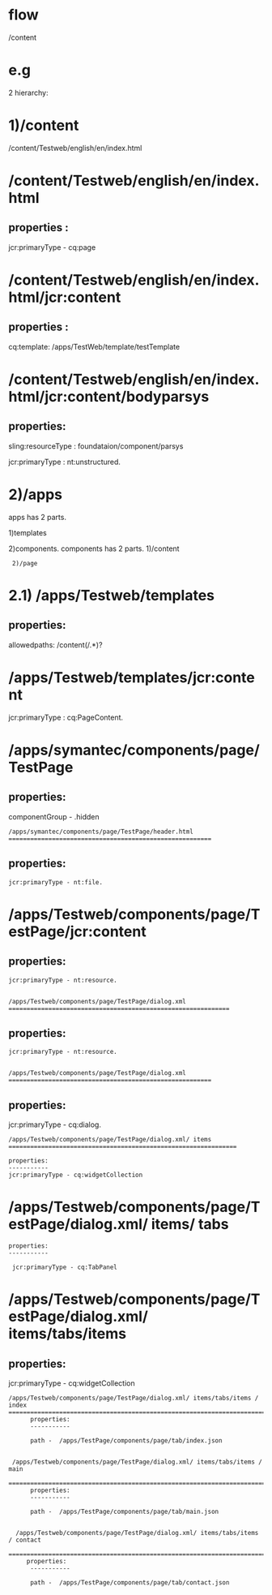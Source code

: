 flow
====

/content

e.g
====
2 hierarchy:

1)/content
=======

/content/Testweb/english/en/index.html

/content/Testweb/english/en/index.html
====================================


properties :
------------

jcr:primaryType - cq:page

/content/Testweb/english/en/index.html/jcr:content
================================================

properties :
------------
cq:template: /apps/TestWeb/template/testTemplate


/content/Testweb/english/en/index.html/jcr:content/bodyparsys
===========================================================

properties:
-----------
sling:resourceType : foundataion/component/parsys

jcr:primaryType : nt:unstructured.




2)/apps
=======

apps has 2 parts.

  1)templates

  2)components. components has  2 parts.
     1)/content
     
     2)/page

2.1) /apps/Testweb/templates
=============================

properties:
-----------

allowedpaths: /content(/.*)?

  /apps/Testweb/templates/jcr:content
  ====================================
  
  jcr:primaryType : cq:PageContent.
  
  /apps/symantec/components/page/TestPage
  =============================================
   
   properties:
   -----------
   
   componentGroup - .hidden
   
    /apps/symantec/components/page/TestPage/header.html
    ========================================================
    
   properties:
   ----------
    jcr:primaryType - nt:file.
    
    
   /apps/Testweb/components/page/TestPage/jcr:content
   =============================================================
    
   properties:
   -----------
    jcr:primaryType - nt:resource.
    
    
    /apps/Testweb/components/page/TestPage/dialog.xml
    =============================================================
    
   properties:
   ------------
    jcr:primaryType - nt:resource.
    
    
    /apps/Testweb/components/page/TestPage/dialog.xml
    ========================================================
    
   properties:
   -----------
    
   jcr:primaryType - cq:dialog.
    
    
    /apps/Testweb/components/page/TestPage/dialog.xml/ items
    ===============================================================
        
    properties:
    -----------
    jcr:primaryType - cq:widgetCollection
    
   /apps/Testweb/components/page/TestPage/dialog.xml/ items/ tabs
   ===============================================================
        
    properties:
    -----------
    
     jcr:primaryType - cq:TabPanel
    
   
   /apps/Testweb/components/page/TestPage/dialog.xml/ items/tabs/items
   ====================================================================
          
   properties:
   -----------
    
   jcr:primaryType -  cq:widgetCollection
      
         
    /apps/Testweb/components/page/TestPage/dialog.xml/ items/tabs/items / index
    ============================================================================
          properties:
          -----------
    
          path -  /apps/TestPage/components/page/tab/index.json
   
   
     /apps/Testweb/components/page/TestPage/dialog.xml/ items/tabs/items / main
     =============================================================================
          properties:
          -----------
    
          path -  /apps/TestPage/components/page/tab/main.json
   
   
      /apps/Testweb/components/page/TestPage/dialog.xml/ items/tabs/items / contact
      =================================================================================
         properties:
          -----------
    
          path -  /apps/TestPage/components/page/tab/contact.json
          
      
      
     
     
    
    
    
   
   
   
  





  


